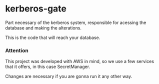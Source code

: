 # kerberos-gate

Part necessary of the kerberos system, responsible for acessing the database and making the alterations.

This is the code that will reach your database.

### Attention

This project was developed with AWS in mind, so we use a few services that it offers, in this case SecretManager.

Changes are necessary if you are gonna run it any other way.
